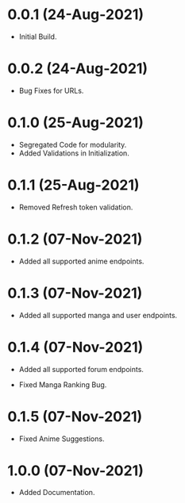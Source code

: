 # 0.0.1 (24-Aug-2021)

* Initial Build.

# 0.0.2 (24-Aug-2021)

* Bug Fixes for URLs.

# 0.1.0 (25-Aug-2021)

* Segregated Code for modularity.
* Added Validations in Initialization.

# 0.1.1 (25-Aug-2021)

* Removed Refresh token validation.

# 0.1.2 (07-Nov-2021)

* Added all supported anime endpoints.

# 0.1.3 (07-Nov-2021)

* Added all supported manga and user endpoints.

# 0.1.4 (07-Nov-2021)

* Added all supported forum endpoints.

* Fixed Manga Ranking Bug.

# 0.1.5 (07-Nov-2021)

* Fixed Anime Suggestions.

# 1.0.0 (07-Nov-2021)

* Added Documentation.